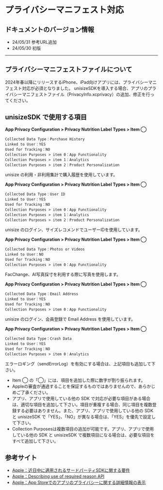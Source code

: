 # プライバシーマニフェスト対応

## ドキュメントのバージョン情報
* 24/05/31 参考URL追加
* 24/05/30 初版

---

## プライバシーマニフェストファイルについて

2024年春以降にリリースするiPhone、iPad向けアプリには、プライバシーマニフェスト対応が必須となりました。
unisizeSDKを導入する場合、アプリのプライバシーマニフェストファイル（PrivacyInfo.xcprivacy）の追加、修正を行ってください。


## unisizeSDK で使用する項目

**App Privacy Configuration > Privacy Nutrition Label Types > Item ◯**
```
Collected Data Type：Purchase History
Linked to User：YES
Used for Tracking：NO
Collection Purposes > item 0：App Functionality
Collection Purposes > item 1：Analytics
Collection Purposes > item 2：Product Personalization
```
unisize の利用・非利用集計で購入履歴を使用しています。  

**App Privacy Configuration > Privacy Nutrition Label Types > Item ◯**
```
Collected Data Type：User ID
Linked to User：YES
Used for Tracking：NO
Collection Purposes > item 0：App Functionality
Collection Purposes > item 1：Analytics
Collection Purposes > item 2：Product Personalization
```
  
unisize のログイン、サイズレコメンドでユーザーIDを使用しています。  

**App Privacy Configuration > Privacy Nutrition Label Types > Item ◯**
```
Collected Data Type：Photos or Videos
Linked to User：NO
Used for Tracking：NO
Collection Purposes > item 0：App Functionality
```
  
FacChange、AI写真採寸を利用する際に写真を使用します。  

**App Privacy Configuration > Privacy Nutrition Label Types > Item ◯**
```
Collected Data Type：Email Address
Linked to User：YES
Used for Tracking：NO
Collection Purposes > item 0：App Functionality
```
unisize のログイン、会員登録で Email Address を使用しています。  
  
**App Privacy Configuration > Privacy Nutrition Label Types > Item ◯**
```
Collected Data Type：Crash Data
Linked to User：YES
Used for Tracking：NO
Collection Purposes > item 0：Analytics
```

エラーロギング（sendErrorLog）を有効にする場合は、上記項目も追加して下さい。

* Item ◯ の「◯」には、項目を追加した際に数字が割り振られます。
* Appleの審査が通過することを保証するものではありませんので、あらかじめご了承ください。
* アプリ、アプリで使用している他の SDK で対応が必要な項目がある場合は、適切な項目を追加して下さい。項目が重複する場合、同じ項目を複数登録する必要はありません。また、アプリ、アプリで使用している他の SDK と unisizeSDK で「YES」、「NO」が異なる場合は、「YES」を優先で設定して下さい。
* Collection Purposesは複数項目の追加が可能です。アプリ、アプリで使用している他の SDK と unisizeSDK で複数項目になる場合は、必要な項目をすべて追加して下さい。

## 参考サイト
* [Apple：近日中に適用されるサードパーティSDKに関する要件](https://developer.apple.com/jp/support/third-party-SDK-requirements/)
* [Apple：Describing use of required reason API](https://developer.apple.com/documentation/bundleresources/privacy_manifest_files/describing_use_of_required_reason_api)
* [Apple：App Storeでのアプリのプライバシーに関する詳細情報の表示](https://developer.apple.com/jp/app-store/app-privacy-details/)